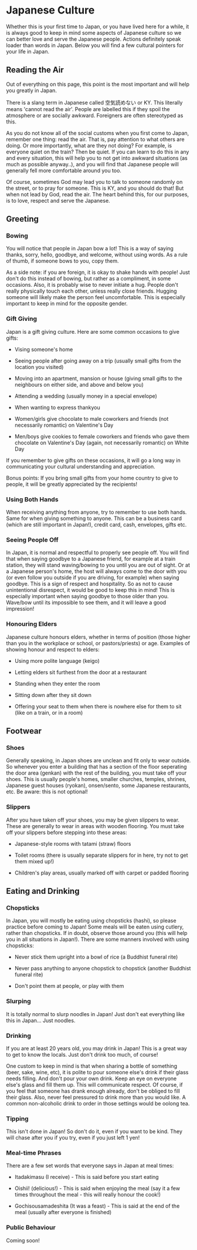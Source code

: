 # Japanese Culture

Whether this is your first time to Japan, or you have lived here for a while, it is always good to keep in mind some aspects of Japanese culture so we can better love and serve the Japanese people. Actions definitely speak loader than words in Japan. Below you will find a few cultural pointers for your life in Japan.

## Reading the Air

Out of everything on this page, this point is the most important and will help you greatly in Japan.

There is a slang term in Japanese called 空気読めない or KY. This literally means 'cannot read the air'. People are labelled this if they spoil the atmosphere or are socially awkward. Foreigners are often stereotyped as this.

As you do not know all of the social customs when you first come to Japan, remember one thing: read the air. That is, pay attention to what others are doing. Or more importantly, what are they not doing? For example, is everyone quiet on the train? Then be quiet. If you can learn to do this in any and every situation, this will help you to not get into awkward situations (as much as possible anyway..), and you will find that Japanese people will generally fell more comfortable around you too.

Of course, sometimes God may lead you to talk to someone randomly on the street, or to pray for someone. This is KY, and you should do that! But when not lead by God, read the air. The heart behind this, for our purposes, is to love, respect and serve the Japanese. 

## Greeting

### Bowing

You will notice that people in Japan bow a lot! This is a way of saying thanks, sorry, hello, goodbye, and welcome, without using words. As a rule of thumb, if someone bows to you, copy them.

As a side note: if you are foreign, it is okay to shake hands with people! Just don't do this instead of bowing, but rather as a compliment, in some occasions. Also, it is probably wise to never initiate a hug. People don't really physically touch each other, unless really close friends. Hugging someone will likely make the person feel uncomfortable. This is especially important to keep in mind for the opposite gender. 

### Gift Giving

Japan is a gift giving culture. Here are some common occasions to give gifts:

* Vising someone's home

* Seeing people after going away on a trip (usually small gifts from the location you visited)

* Moving into an apartment, mansion or house (giving small gifts to the neighbours on either side, and above and below you)

* Attending a wedding (usually money in a special envelope)

* When wanting to express thankyou

* Women/girls give chocolate to male coworkers and friends (not necessarily romantic) on Valentine's Day

* Men/boys give cookies to female coworkers and friends who gave them chocolate on Valentine's Day (again, not necessarily romantic) on White Day

If you remember to give gifts on these occasions, it will go a long way in communicating your cultural understanding and appreciation.

Bonus points: If you bring small gifts from your home country to give to people, it will be greatly appreciated by the recipients!

### Using Both Hands

When receiving anything from anyone, try to remember to use both hands. Same for when giving something to anyone. This can be a business card (which are still important in Japan!), credit card, cash, envelopes, gifts etc.

### Seeing People Off

In Japan, it is normal and respectful to properly see people off. You will find that when saying goodbye to a Japanese friend, for example at a train station, they will stand waving/bowing to you until you are out of sight. Or at a Japanese person's home, the host will always come to the door with you (or even follow you outside if you are driving, for example) when saying goodbye. This is a sign of respect and hospitality. So as not to cause unintentional disrespect, it would be good to keep this in mind! This is especially important when saying goodbye to those older than you. Wave/bow until its impossible to see them, and it will leave a good impression!

### Honouring Elders

Japanese culture honours elders, whether in terms of position (those higher than you in the workplace or school, or pastors/priests) or age. Examples of showing honour and respect to elders:

* Using more polite language (keigo)

* Letting elders sit furthest from the door at a restaurant

* Standing when they enter the room

* Sitting down after they sit down

* Offering your seat to them when there is nowhere else for them to sit (like on a train, or in a room)

## Footwear

### Shoes

Generally speaking, in Japan shoes are unclean and fit only to wear outside. So whenever you enter a building that has a section of the floor seperating the door area (genkan) with the rest of the building, you must take off your shoes. This is usually people's homes, smaller churches, temples, shrines, Japanese guest houses (ryokan), onsen/sento, some Japanese restaurants, etc. Be aware: this is not optional!

### Slippers

After you have taken off your shoes, you may be given slippers to wear. These are generally to wear in areas with wooden flooring. You must take off your slippers before stepping into these areas:

* Japanese-style rooms with tatami (straw) floors

* Toilet rooms (there is usually separate slippers for in here, try not to get them mixed up!)

* Children's play areas, usually marked off with carpet or padded flooring

## Eating and Drinking

### Chopsticks

In Japan, you will mostly be eating using chopsticks (hashi), so please practice before coming to Japan! Some meals will be eaten using cutlery, rather than chopsticks. If in doubt, observe those around you (this will help you in all situations in Japan!). There are some manners involved with using chopsticks:

* Never stick them upright into a bowl of rice (a Buddhist funeral rite)

* Never pass anything to anyone chopstick to chopstick (another Buddhist funeral rite)

* Don't point them at people, or play with them

### Slurping

It is totally normal to slurp noodles in Japan! Just don't eat everything like this in Japan... Just noodles.

### Drinking

If you are at least 20 years old, you may drink in Japan! This is a great way to get to know the locals. Just don't drink too much, of course!

One custom to keep in mind is that when sharing a bottle of something (beer, sake, wine, etc), it is polite to pour someone else's drink if their glass needs filling. And don't pour your own drink. Keep an eye on everyone else's glass and fill them up. This will communicate respect. Of course, if you feel that someone has drank enough already, don't be obliged to fill their glass. Also, never feel pressured to drink more than you would like. A common non-alcoholic drink to order in those settings would be oolong tea.

### Tipping

This isn't done in Japan! So don't do it, even if you want to be kind. They will chase after you if you try, even if you just left 1 yen!

### Meal-time Phrases

There are a few set words that everyone says in Japan at meal times:

* Itadakimasu (I receive) - This is said before you start eating

* Oishii! (delicious!) - This is said when enjoying the meal (say it a few times throughout the meal - this will really honour the cook!)

* Gochisousamadeshita (It was a feast) - This is said at the end of the meal (usually after everyone is finished)

### Public Behaviour

Coming soon!
